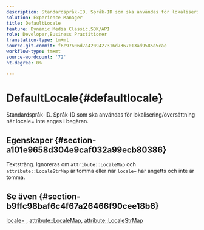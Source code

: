 ```yaml
---
description: Standardspråk-ID. Språk-ID som ska användas för lokalisering/översättning när locale= inte anges i begäran.
solution: Experience Manager
title: DefaultLocale
feature: Dynamic Media Classic,SDK/API
role: Developer,Business Practitioner
translation-type: tm+mt
source-git-commit: f6c97606d7a4209427316d7367013ad9585a5cae
workflow-type: tm+mt
source-wordcount: '72'
ht-degree: 0%

---
```



# DefaultLocale{#defaultlocale}

Standardspråk-ID. Språk-ID som ska användas för lokalisering/översättning när locale= inte anges i begäran.

## Egenskaper {#section-a101e9658d304e9caf032a99ecb80386}

Textsträng. Ignoreras om `attribute::LocaleMap` och `attribute::LocaleStrMap` är tomma eller när `locale=` har angetts och inte är tomma.

## Se även {#section-b9ffc98baf6c4f67a26466f90cee18b6}

[locale=](../../../../../is-api/http-ref/image-serving-api-ref/c-http-protocol-reference/c-command-reference/r-locale.md#reference-8a846b2fbc004a12821b956ed3b25cfb) ,  [attribute::LocaleMap](../../../../../is-api/image-catalog/image-serving-api-ref/c-image-catalog-reference/c-attributes-reference/r-localemap.md#reference-49bbf598f8ea47c3a563755cef306318),  [attribute::LocaleStrMap](../../../../../is-api/image-catalog/image-serving-api-ref/c-image-catalog-reference/c-attributes-reference/r-localestrmap.md#reference-98c42070a4bc4baf92537132be2b5b1e)

